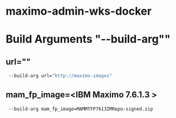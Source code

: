 # maximo-admin-wks-docker
# Build Arguments "--build-arg""

## url="<http server with installer binaries>"

```bash
 --build-arg url="http://maximo-images"
```

## mam_fp_image=<IBM Maximo 7.6.1.3 >


```bash
 --build-arg mam_fp_image=MAMMTFP7613IMRepo-signed.zip
```

